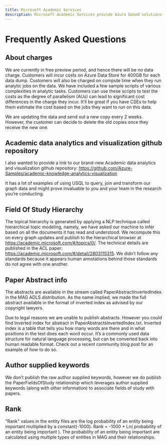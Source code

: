 ```yaml
---
title: Microsoft Academic Services
description: Microsoft Academic Services provide Azure based solutions for interacting with the Microsoft Academic Graph, a comprehensive, heterogeneous graph of the worlds scientific publications
---
```

# Frequently Asked Questions

## About charges

We are currently in free preview period, and hence there will be no data charge. Customers will incur costs on Azure Data Store for 400GB for each data dump. Customers will also be charged on compute time when they run analytic jobs on the data. We have included a few sample scripts of various complexities in analytic tasks. Customers can use these scripts to test the costs as the degree of parallelism (AUs) can lead to significant cost differences in the charge they incur. It’ll be great if you have CSEs to help them estimate the cost based on the jobs they want to run on this data.

We are updating the data and send out a new copy every 2 weeks. However, the customer can decide to delete the old copies once they receive the new one.

## Academic data analytics and visualization github repository

I also wanted to provide a link to our brand-new Academic data analytics and visualization github repository:
https://github.com/Azure-Samples/academic-knowledge-analytics-visualization

It has a lot of examples of using USQL to query, join and transform our graph data and might prove invaluable to you and your team in the research you’re conducting.

## Field Of Study Hierarchy

The topical hierarchy is generated by applying a NLP technique called hierarchical topic modeling, namely, we have asked our machine to infer based on all the documents it has read and understood. We recompute this on every graph updates and publish to the hierarchical browser at https://academic.microsoft.com/#/topics/0/. The technical details are published in the ACL paper: https://academic.microsoft.com/#/detail/2803115315. We didn’t follow any standards because it appears human annotations behind those standards do not agree with one another.  

## Paper Abstract info

The abstracts are available in the stream called PaperAbstractInvertedIndex in the MAG ADLS distribution. As the name implied, we made the full abstract available in the format of inverted index as advised by our copyright lawyers. 

Due to legal reasons we are unable to publish abstracts. However you could find Inverted index for abstract in PaperAbstractsInvertedIndex.txt. Inverted index is a table that tells you how many words are there and in what positions in the text does each word occur. It’s a commonly used data structure for natural language processing, but can be converted back into human readable format. Check out a recent community blog post for an example of how to do so. 

## Author supplied keywords

We don’t publish the raw author supplied keywords, however we do publish the PaperFieldsOfStudy relationship which leverages author supplied keywords (along with other information) to associate fields of study with papers.

## Rank

"Rank" values in the entity files are the log probability of an entity being important multiplied by a constant(-1000).
Rank = -1000 * Ln( probability of an entity being important ).
The probability of an entity being important are calculated using multiple types of entities in MAG and their relationships.
